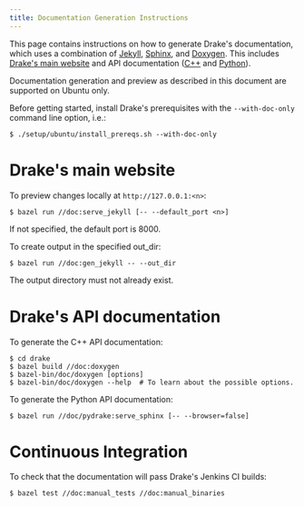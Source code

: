 ```yaml
---
title: Documentation Generation Instructions
---
```


This page contains instructions on how to generate Drake's documentation,
which uses a combination of
[Jekyll](https://jekyllrb.com/),
[Sphinx](http://www.sphinx-doc.org/en/stable/index.html), and
[Doxygen](https://www.stack.nl/~dimitri/doxygen/).
This includes [Drake's main website](https://drake.mit.edu/) and
API documentation
([C++](https://drake.mit.edu/doxygen_cxx/index.html) and
[Python](https://drake.mit.edu/pydrake/index.html)).


Documentation generation and preview as described in this document are
supported on Ubuntu only.

Before getting started, install Drake's prerequisites with the
``--with-doc-only`` command line option, i.e.:

```
$ ./setup/ubuntu/install_prereqs.sh --with-doc-only
```

# Drake's main website

To preview changes locally at ``http://127.0.0.1:<n>``:

```
$ bazel run //doc:serve_jekyll [-- --default_port <n>]
```

If not specified, the default port is 8000.

To create output in the specified out_dir:

```
$ bazel run //doc:gen_jekyll -- --out_dir
```

The output directory must not already exist.

# Drake's API documentation

To generate the C++ API documentation:

```
$ cd drake
$ bazel build //doc:doxygen
$ bazel-bin/doc/doxygen [options]
$ bazel-bin/doc/doxygen --help  # To learn about the possible options.
```

To generate the Python API documentation:

```
$ bazel run //doc/pydrake:serve_sphinx [-- --browser=false]
```

# Continuous Integration

To check that the documentation will pass Drake's Jenkins CI builds:

```
$ bazel test //doc:manual_tests //doc:manual_binaries
```
